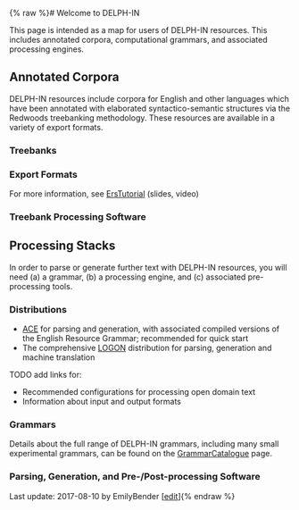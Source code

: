 {% raw %}# Welcome to DELPH-IN

This page is intended as a map for users of DELPH-IN resources. This
includes annotated corpora, computational grammars, and associated
processing engines.

## Annotated Corpora

DELPH-IN resources include corpora for English and other languages which
have been annotated with elaborated syntactico-semantic structures via
the Redwoods treebanking methodology. These resources are available in a
variety of export formats.

### Treebanks

### Export Formats

For more information, see [ErsTutorial](https://blog.inductorsoftware.com/docsproto/howto/ErsTutorial) (slides, video)

### Treebank Processing Software

## Processing Stacks

In order to parse or generate further text with DELPH-IN resources, you
will need (a) a grammar, (b) a processing engine, and (c) associated
pre-processing tools.

### Distributions

- [ACE](http://sweaglesw.org/linguistics/ace/) for parsing and
generation, with associated compiled versions of the English
Resource Grammar; recommended for quick start
- The comprehensive [LOGON](https://blog.inductorsoftware.com/docsproto/tools/LogonInstallation) distribution for
parsing, generation and machine translation

TODO add links for:

- Recommended configurations for processing open domain text
- Information about input and output formats

### Grammars

Details about the full range of DELPH-IN grammars, including many small
experimental grammars, can be found on the
[GrammarCatalogue](https://blog.inductorsoftware.com/docsproto/grammars/GrammarCatalogue) page.

### Parsing, Generation, and Pre-/Post-processing Software

Last update: 2017-08-10 by EmilyBender [[edit](https://github.com/delph-in/docs/wiki/UserWelcome/_edit)]{% endraw %}